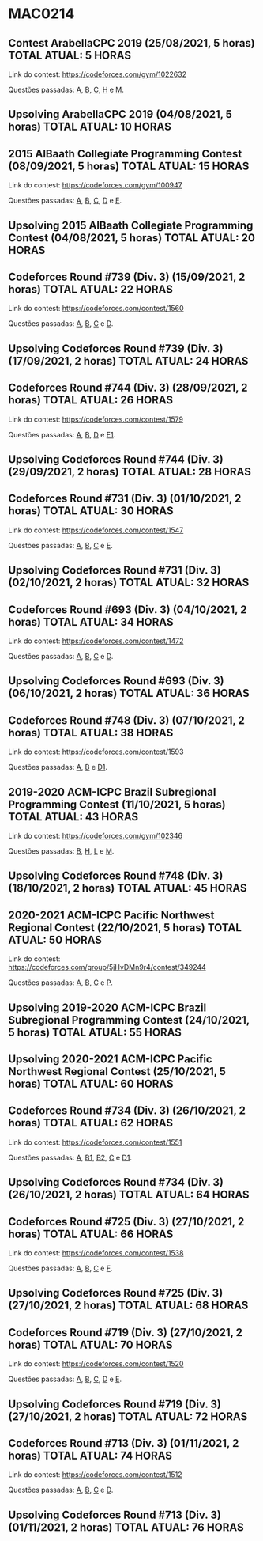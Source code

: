 # MAC0214

## Contest ArabellaCPC 2019 (25/08/2021, 5 horas) TOTAL ATUAL: 5 HORAS

Link do contest: https://codeforces.com/gym/1022632

Questões passadas: [A](https://codeforces.com/gym/102263/submission/127001857), [B](https://codeforces.com/gym/102263/submission/127002397), [C](https://codeforces.com/gym/102263/submission/127002397), [H](https://codeforces.com/gym/102263/submission/127410614) e [M](https://codeforces.com/gym/102263/submission/127005951).

## Upsolving  ArabellaCPC 2019 (04/08/2021, 5 horas) TOTAL ATUAL: 10 HORAS

## 2015 AlBaath Collegiate Programming Contest (08/09/2021, 5 horas) TOTAL ATUAL: 15 HORAS

Link do contest: https://codeforces.com/gym/100947

Questões passadas: [A](https://codeforces.com/gym/100947/submission/128298222), [B](https://codeforces.com/gym/100947/submission/128296542), [C](https://codeforces.com/gym/100947/submission/128300265), [D](https://codeforces.com/gym/100947/submission/128298600) e [E](https://codeforces.com/gym/100947/submission/128298084).

## Upsolving 2015 AlBaath Collegiate Programming Contest  (04/08/2021, 5 horas) TOTAL ATUAL: 20 HORAS

## Codeforces Round #739 (Div. 3) (15/09/2021, 2 horas) TOTAL ATUAL: 22 HORAS

Link do contest: https://codeforces.com/contest/1560

Questões passadas: [A](https://codeforces.com/contest/1560/submission/128940205), [B](https://codeforces.com/contest/1560/submission/128940694), [C](https://codeforces.com/contest/1560/submission/128941005) e [D](https://codeforces.com/contest/1560/submission/128942422).

## Upsolving Codeforces Round #739 (Div. 3) (17/09/2021, 2 horas) TOTAL ATUAL: 24 HORAS

##  Codeforces Round #744 (Div. 3) (28/09/2021, 2 horas) TOTAL ATUAL: 26 HORAS

Link do contest: https://codeforces.com/contest/1579

Questões passadas: [A](https://codeforces.com/contest/1579/submission/130105911), [B](https://codeforces.com/contest/1579/submission/130143737), [D](https://codeforces.com/contest/1579/submission/130186177) e [E1](https://codeforces.com/contest/1579/submission/130151530).

## Upsolving Codeforces Round #744 (Div. 3) (29/09/2021, 2 horas) TOTAL ATUAL: 28 HORAS


##  Codeforces Round #731 (Div. 3) (01/10/2021, 2 horas) TOTAL ATUAL: 30 HORAS

Link do contest: https://codeforces.com/contest/1547

Questões passadas: [A](https://codeforces.com/contest/1547/submission/130498448), [B](https://codeforces.com/contest/1547/submission/130499600), [C](https://codeforces.com/contest/1547/submission/130500475) e [E](https://codeforces.com/contest/1547/submission/130504017).

## Upsolving Codeforces Round #731 (Div. 3) (02/10/2021, 2 horas) TOTAL ATUAL: 32 HORAS

##  Codeforces Round #693 (Div. 3) (04/10/2021, 2 horas) TOTAL ATUAL: 34 HORAS

Link do contest: https://codeforces.com/contest/1472

Questões passadas: [A](https://codeforces.com/contest/1472/submission/130841325), [B](https://codeforces.com/contest/1472/submission/130841821), [C](https://codeforces.com/contest/1472/submission/130842231) e [D](https://codeforces.com/contest/1472/submission/130843066).

## Upsolving Codeforces Round #693 (Div. 3) (06/10/2021, 2 horas) TOTAL ATUAL: 36 HORAS

## Codeforces Round #748 (Div. 3) (07/10/2021, 2 horas) TOTAL ATUAL: 38 HORAS

Link do contest: https://codeforces.com/contest/1593

Questões passadas: [A](https://codeforces.com/contest/1593/submission/131756401), [B](https://codeforces.com/contest/1593/submission/131766545) e [D1](https://codeforces.com/contest/1593/submission/131811033).

## 2019-2020 ACM-ICPC Brazil Subregional Programming Contest (11/10/2021, 5 horas) TOTAL ATUAL: 43 HORAS

Link do contest: https://codeforces.com/gym/102346

Questões passadas: [B](https://codeforces.com/gym/102346/submission/131581278), [H](https://codeforces.com/gym/102346/submission/131588091), [L](https://codeforces.com/gym/102346/submission/131594001) e [M](https://codeforces.com/gym/102346/submission/131584416).

## Upsolving Codeforces Round #748 (Div. 3) (18/10/2021, 2 horas) TOTAL ATUAL: 45 HORAS

## 2020-2021 ACM-ICPC Pacific Northwest Regional Contest (22/10/2021, 5 horas) TOTAL ATUAL: 50 HORAS

Link do contest: https://codeforces.com/group/5jHvDMn9r4/contest/349244

Questões passadas: [A](https://codeforces.com/group/5jHvDMn9r4/contest/349244/submission/132725039), [B](https://codeforces.com/group/5jHvDMn9r4/contest/349244/submission/132728644), [C](https://codeforces.com/group/5jHvDMn9r4/contest/349244/submission/132736628) e [P](https://codeforces.com/group/5jHvDMn9r4/contest/349244/problem/P).

## Upsolving 2019-2020 ACM-ICPC Brazil Subregional Programming Contest (24/10/2021, 5 horas) TOTAL ATUAL: 55 HORAS

## Upsolving 2020-2021 ACM-ICPC Pacific Northwest Regional Contest (25/10/2021, 5 horas) TOTAL ATUAL: 60 HORAS

##  Codeforces Round #734 (Div. 3) (26/10/2021, 2 horas) TOTAL ATUAL: 62 HORAS

Link do contest: https://codeforces.com/contest/1551

Questões passadas: [A](https://codeforces.com/contest/1551/submission/133167602), [B1](https://codeforces.com/contest/1551/submission/133168443), [B2](https://codeforces.com/contest/1551/submission/133172265), [C](https://codeforces.com/contest/1551/submission/133173694) e [D1](https://codeforces.com/contest/1551/submission/133177300).

## Upsolving Codeforces Round #734 (Div. 3) (26/10/2021, 2 horas) TOTAL ATUAL: 64 HORAS

##  Codeforces Round #725 (Div. 3) (27/10/2021, 2 horas) TOTAL ATUAL: 66 HORAS

Link do contest: https://codeforces.com/contest/1538

Questões passadas: [A](https://codeforces.com/contest/1538/submission/133286378), [B](https://codeforces.com/contest/1538/submission/133286781), [C](https://codeforces.com/contest/1538/submission/133288538) e [F](https://codeforces.com/contest/1538/submission/133290160).

## Upsolving Codeforces Round #725 (Div. 3) (27/10/2021, 2 horas) TOTAL ATUAL: 68 HORAS

##  Codeforces Round #719 (Div. 3) (27/10/2021, 2 horas) TOTAL ATUAL: 70 HORAS

Link do contest: https://codeforces.com/contest/1520

Questões passadas: [A](https://codeforces.com/contest/1520/submission/133388043), [B](https://codeforces.com/contest/1520/submission/133388409), [C](https://codeforces.com/contest/1520/submission/133389061), [D](https://codeforces.com/contest/1520/submission/133390280) e [E](https://codeforces.com/contest/1520/submission/133390333).

## Upsolving Codeforces Round #719 (Div. 3) (27/10/2021, 2 horas) TOTAL ATUAL: 72 HORAS

##  Codeforces Round #713 (Div. 3) (01/11/2021, 2 horas) TOTAL ATUAL: 74 HORAS

Link do contest: https://codeforces.com/contest/1512

Questões passadas: [A](https://codeforces.com/contest/1512/submission/133986628), [B](https://codeforces.com/contest/1512/submission/133987191), [C](https://codeforces.com/contest/1512/submission/133988313) e [D](https://codeforces.com/contest/1512/submission/133990639).
## Upsolving Codeforces Round #713 (Div. 3) (01/11/2021, 2 horas) TOTAL ATUAL: 76 HORAS
